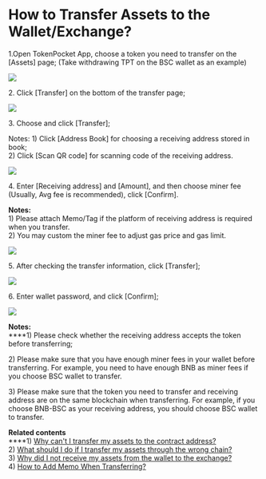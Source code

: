 # How to Transfer Assets to the Wallet/Exchange?

1.Open TokenPocket App, choose a token you need to transfer on the \[Assets] page; (Take withdrawing TPT on the BSC wallet as an example)

![](<../.gitbook/assets/zhuan-zhang-1 (1).jpg>)

2\. Click \[Transfer] on the bottom of the transfer page;

![](../.gitbook/assets/ti-xian-1.jpg)

3\. Choose and click \[Transfer];

Notes: 1) Click \[Address Book] for choosing a receiving address stored in book;\
2\) Click \[Scan QR code] for scanning code of the receiving address.

![](<../.gitbook/assets/ti-xian-2 (1).jpg>)

4\. Enter \[Receiving address] and \[Amount], and then choose miner fee (Usually, Avg fee is recommended), click \[Confirm].

**Notes:** \
1\) Please attach Memo/Tag if the platform of receiving address is required when you transfer.\
2\) You may custom the miner fee to adjust gas price and gas limit.

![](../.gitbook/assets/ti-xian-3.jpg)

5\. After checking the transfer information, click \[Transfer];

![](../.gitbook/assets/ti-xian-4.jpg)

6\. Enter wallet password, and click \[Confirm];

![](../.gitbook/assets/ti-xian-5.jpg)

**Notes:**\
****1) Please check whether the receiving address accepts the token before transferring;

2\) Please make sure that you have enough miner fees in your wallet before transferring. For example, you need to have enough BNB as miner fees if you choose BSC wallet to transfer.

3\) Please make sure that the token you need to transfer and receiving address are on the same blockchain when transferring. For example, if you choose BNB-BSC as your receiving address, you should choose BSC wallet to transfer.

**Related contents**\
****1) [Why can't I transfer my assets to the contract address?](https://tphelp.gitbook.io/en/wallet-operation/do-not-transfer-to-the-contract-address)\
2\) [What should I do if I transfer my assets through the wrong chain?](https://tp-lab.tokenpocket.pro/AssetsFind/index.html?locale=en#/)\
3\) [Why did I not receive my assets from the wallet to the exchange?](https://tphelp.gitbook.io/en/transfer-faq/why-did-i-not-receive-my-funds-from-the-wallet-to-the-exchange)\
4\) [How to Add Memo When Transferring?](https://tphelp.gitbook.io/en/transfer-tutorial/how-to-add-memo-when-transferring)
